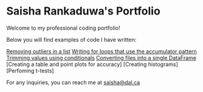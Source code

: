 # Saisha Rankaduwa's Portfolio

Welcome to my professional coding portfolio! 

Below you will find examples of code I have written: 

[Removing outliers in a list](Removing_outlier_in_a_list.md)
[Writing for loops that use the accumulator pattern](accumulator_pattern.md)
[Trimming values using conditionals](trimming_values.md)
[Converting files into a single DataFrame](converting_files_into_single_dataframe.md)
[Creating a table and point plots for accuracy]
[Creating histograms]
[Perfoming t-tests]


For any inquiries, you can reach me at saisha@dal.ca

